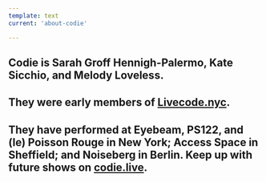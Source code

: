 ```yaml
---
template: text
current: 'about-codie'

---
```


## Codie is Sarah Groff Hennigh-Palermo, Kate Sicchio, and Melody Loveless.

## **They were early members of [Livecode.nyc](http://livecode.nyc/).**

## They have performed at Eyebeam, PS122, and (le) Poisson Rouge in New York; Access Space in Sheffield; and Noiseberg in Berlin. **Keep up with future shows on [codie.live](https://codie.live/).**
